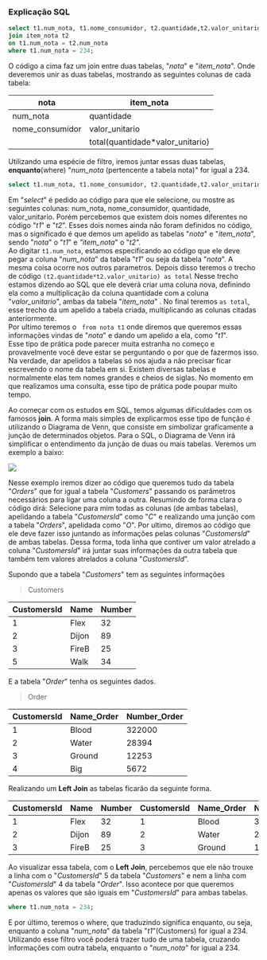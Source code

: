 ### Explicação SQL

```sql
select t1.num_nota, t1.nome_consumidor, t2.quantidade,t2.valor_unitario, (t2.quantidade*t2.valor_unitario) as total from nota t1
join item_nota t2
on t1.num_nota = t2.num_nota
where t1.num_nota = 234;
```
O código a cima faz um join entre duas tabelas, "_nota_" e "_item_nota_".
Onde deveremos unir as duas tabelas, mostrando as seguintes colunas de cada tabela:

|nota|item_nota|
|-----|-----|
|num_nota|quantidade|
|nome_consumidor|valor_unitario|
| |total(quantidade*valor_unitario)|

Utilizando uma espécie de filtro, iremos juntar essas duas tabelas, **enquanto**(where) "_num_nota_ (pertencente a tabela nota)" for igual a 234.


```sql
select t1.num_nota, t1.nome_consumidor, t2.quantidade,t2.valor_unitario, (t2.quantidade*t2.valor_unitario) as total from nota t1
```
Em "_select_" é pedido ao código para que ele selecione, ou mostre as seguintes colunas:
num_nota, nome_consumidor, quantidade, valor_unitario. Porém percebemos que existem dois nomes diferentes no código "_t1_" e "_t2_". Esses dois nomes ainda não foram definidos no código, mas o significado é que demos um apelido as tabelas "_nota_" e "_item_nota_", sendo "_nota_" o "_t1_" e _"item_nota_" o "_t2_".<br>
Ao digitar ```t1.num_nota```, estamos especificando ao código que ele deve pegar a coluna "_num_nota_" da tabela "_t1_" ou seja da tabela "_nota_".
A mesma coisa ocorre nos outros parametros.
Depois disso teremos o trecho de código ``` (t2.quantidade*t2.valor_unitario) as total ```
Nesse trecho estamos dizendo ao SQL que ele deverá criar uma coluna nova, definindo ela como a multiplicação da coluna quantidade com a coluna "_valor_unitario_", ambas da tabela "_item_nota_" . No final teremos ```as total```, esse trecho da um apelido a tabela criada, multiplicando as colunas citadas anteriormente.<br>
Por ultimo teremos o ``` from nota t1``` onde diremos que queremos essas informações vindas de "_nota_" e dando um apelido a ela, como "_t1_".<br>
Esse tipo de prática pode parecer muita estranha no começo e provavelmente você deve estar se perguntando o por que de fazermos isso. Na verdade, dar apelidos a tabelas só nos ajuda a não precisar ficar escrevendo o nome da tabela em si. Existem diversas tabelas e normalmente elas tem nomes grandes e cheios de siglas. No momento em que realizamos uma consulta, esse tipo de prática pode poupar muito tempo.<br>

Ao começar com os estudos em SQL, temos algumas dificuldades com os famosos **join**.
A forma mais simples de explicarmos esse tipo de função é utilizando o Diagrama de Venn, que consiste em simbolizar graficamente a junção de determinados objetos.
Para o SQL, o Diagrama de Venn irá simplificar o entendimento da junção de duas ou mais tabelas. Veremos um exemplo a baixo:

![](http://sqlhints.com/wp-content/uploads/2016/10/LEFT-OUTER-JOIN-Venn-Diagram.jpg)

Nesse exemplo iremos dizer ao código que queremos tudo da tabela "_Orders_" que for igual a tabela "_Customers_" passando os parâmetros necessários para ligar uma coluna a outra. Resumindo de forma clara o código dirá: Selecione para mim todas as colunas (de ambas tabelas), apelidando a tabela "_CustomersId_" como "_C_" e realizando uma junção com a tabela "_Orders_", apelidada como "_O_". Por ultimo, diremos ao código que ele deve fazer isso juntando as informações pelas colunas "_CustomersId_" de ambas tabelas. Dessa forma, toda linha que contiver um valor atrelado a coluna "_CustomersId_" irá juntar suas informações da outra tabela que também tem valores atrelados a coluna "_CustomersId_".

Supondo que a tabela "_Customers_" tem as seguintes informações

>Customers

|CustomersId|Name|Number|
|---|---|---|
|1|Flex|32|
|2|Dijon|89|
|3|FireB|25|
|5|Walk|34|

E a tabela "_Order_" tenha os seguintes dados.
>Order

|CustomersId|Name_Order|Number_Order|
|---|---|---|
|1|Blood|322000|
|2|Water|28394|
|3|Ground|12253|
|4|Big|5672|

Realizando um **Left Join** as tabelas ficarão da seguinte forma.

|CustomersId|Name|Number|CustomersId|Name_Order|Number_Order|
|---|---|---|---|---|---|
|1|Flex|32|1|Blood|322000|
|2|Dijon|89|2|Water|28394|
|3|FireB|25|3|Ground|12253|

Ao visualizar essa tabela, com o **Left Join**, percebemos que ele não trouxe a linha com o "_CustomersId_" 5 da tabela "_Customers_" e nem a linha com "_CustomersId_" 4 da tabela "_Order_". Isso acontece por que queremos apenas os valores que são iguais em "_CustomersId_" para ambas tabelas.

```sql
where t1.num_nota = 234;
```
E por último, teremos o where, que traduzindo significa enquanto, ou seja, enquanto a coluna "_num_nota_" da tabela "_t1_"(Customers) for igual a 234.
Utilizando esse filtro você poderá trazer tudo de uma tabela, cruzando informações com outra tabela, enquanto o "_num_nota_" for igual a 234.
